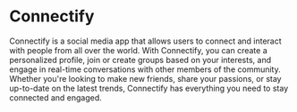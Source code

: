 # Connectify
Connectify is a social media app that allows users to connect and interact with people from all over the world. With Connectify, you can create a personalized profile, join or create groups based on your interests, and engage in real-time conversations with other members of the community. Whether you're looking to make new friends, share your passions, or stay up-to-date on the latest trends, Connectify has everything you need to stay connected and engaged.
